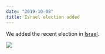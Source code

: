 ```yaml
---
date: "2019-10-08"
title: Israel election added
---
```


We added the recent election in [Israel](http://www.parlgov.org/explore/isr/election/2019-09-17/).

![](/images/parliament-netherlands.jpg)
